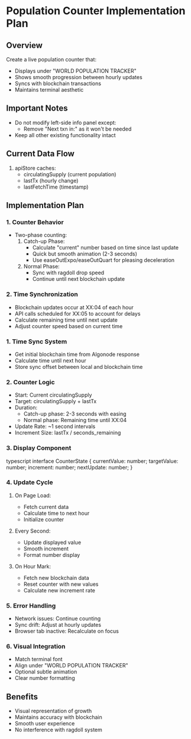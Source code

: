 # Population Counter Implementation Plan

## Overview
Create a live population counter that:
- Displays under "WORLD POPULATION TRACKER"
- Shows smooth progression between hourly updates
- Syncs with blockchain transactions
- Maintains terminal aesthetic

## Important Notes
- Do not modify left-side info panel except:
  - Remove "Next txn in:" as it won't be needed
- Keep all other existing functionality intact

## Current Data Flow
1. apiStore caches:
   - circulatingSupply (current population)
   - lastTx (hourly change)
   - lastFetchTime (timestamp)

## Implementation Plan

### 1. Counter Behavior
- Two-phase counting:
  1. Catch-up Phase:
     - Calculate "current" number based on time since last update
     - Quick but smooth animation (2-3 seconds)
     - Use easeOutExpo/easeOutQuart for pleasing deceleration
  2. Normal Phase:
     - Sync with ragdoll drop speed
     - Continue until next blockchain update

### 2. Time Synchronization
- Blockchain updates occur at XX:04 of each hour
- API calls scheduled for XX:05 to account for delays
- Calculate remaining time until next update
- Adjust counter speed based on current time

### 1. Time Sync System
- Get initial blockchain time from Algonode response
- Calculate time until next hour
- Store sync offset between local and blockchain time

### 2. Counter Logic
- Start: Current circulatingSupply
- Target: circulatingSupply + lastTx
- Duration: 
  - Catch-up phase: 2-3 seconds with easing
  - Normal phase: Remaining time until XX:04
- Update Rate: ~1 second intervals
- Increment Size: lastTx / seconds_remaining

### 3. Display Component
typescript
interface CounterState {
currentValue: number;
targetValue: number;
increment: number;
nextUpdate: number;
}


### 4. Update Cycle
1. On Page Load:
   - Fetch current data
   - Calculate time to next hour
   - Initialize counter

2. Every Second:
   - Update displayed value
   - Smooth increment
   - Format number display

3. On Hour Mark:
   - Fetch new blockchain data
   - Reset counter with new values
   - Calculate new increment rate

### 5. Error Handling
- Network issues: Continue counting
- Sync drift: Adjust at hourly updates
- Browser tab inactive: Recalculate on focus

### 6. Visual Integration
- Match terminal font
- Align under "WORLD POPULATION TRACKER"
- Optional subtle animation
- Clear number formatting

## Benefits
- Visual representation of growth
- Maintains accuracy with blockchain
- Smooth user experience
- No interference with ragdoll system